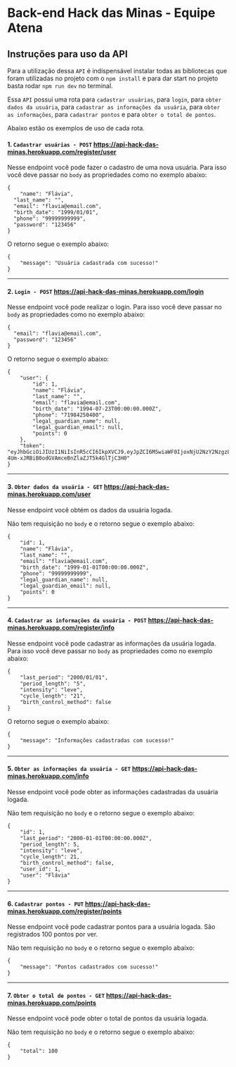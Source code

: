 # Back-end Hack das Minas - Equipe Atena

## Instruções para uso da API

Para a utilização dessa `API` é indispensável instalar todas as bibliotecas que foram utilizadas no projeto com o `npm install` e para dar start no projeto basta rodar `npm run dev` no terminal.

Essa `API` possui uma rota para `cadastrar usuárias`, para `login`, para `obter dados da usuária`, para `cadastrar as informações da usuária`, para `obter as informações`, para `cadastrar pontos` e para `obter o total de pontos`.

Abaixo estão os exemplos de uso de cada rota.



#### 1. `Cadastrar usuárias - POST` https://api-hack-das-minas.herokuapp.com/register/user

Nesse endpoint você pode fazer o cadastro de uma nova usuária. Para isso você deve passar no `body` as propriedades como no exemplo abaixo:

```json=
{
	"name": "Flávia",
  "last_name": "",
  "email": "flavia@email.com",
  "birth_date": "1999/01/01",
  "phone": "99999999999",
  "password": "123456"
}
```

O retorno segue o exemplo abaixo:

```json=
{
	"message": "Usuária cadastrada com sucesso!"
}
```

---

#### 2. `Login - POST` https://api-hack-das-minas.herokuapp.com/login

Nesse endpoint você pode realizar o login. Para isso você deve passar no `body` as propriedades como no exemplo abaixo:

```json=
{
  "email": "flavia@email.com",
  "password": "123456"
}
```

O retorno segue o exemplo abaixo:

```json=
{
	"user": {
		"id": 1,
		"name": "Flávia",
		"last_name": "",
		"email": "flavia@email.com",
		"birth_date": "1994-07-23T00:00:00.000Z",
		"phone": "71984250400",
		"legal_guardian_name": null,
		"legal_guardian_email": null,
		"points": 0
	},
	"token": "eyJhbGciOiJIUzI1NiIsInR5cCI6IkpXVCJ9.eyJpZCI6MSwiaWF0IjoxNjU2NzY2NzgzLCJleHAiOjE2NTY4MDI3ODN9.F_eo-4Um-xJRBiB0odGVAmceBnZlaZJT5k4GlTjC3H0"
}
```

---

#### 3. `Obter dados da usuária - GET` https://api-hack-das-minas.herokuapp.com/user

Nesse endpoint você obtém os dados da usuária logada.

Não tem requisição no `body` e o retorno segue o exemplo abaixo:

```json=
{
	"id": 1,
	"name": "Flávia",
	"last_name": "",
	"email": "flavia@email.com",
	"birth_date": "1999-01-01T00:00:00.000Z",
	"phone": "99999999999",
	"legal_guardian_name": null,
	"legal_guardian_email": null,
	"points": 0
}
```

---

#### 4. `Cadastrar as informações da usuária - POST` https://api-hack-das-minas.herokuapp.com/register/info

Nesse endpoint você pode cadastrar as informações da usuária logada. Para isso você deve passar no `body` as propriedades como no exemplo abaixo:

```json=
{
	"last_period": "2000/01/01",
	"period_length": "5",
	"intensity": "leve",
	"cycle_length": "21",
	"birth_control_method": false
}
```

O retorno segue o exemplo abaixo:

```json=
{
	"message": "Informações cadastradas com sucesso!"
}
```

---

#### 5. `Obter as informações da usuária - GET` https://api-hack-das-minas.herokuapp.com/info

Nesse endpoint você pode obter as informações cadastradas da usuária logada.

Não tem requisição no `body` e o retorno segue o exemplo abaixo:

```json=
{
	"id": 1,
	"last_period": "2000-01-01T00:00:00.000Z",
	"period_length": 5,
	"intensity": "leve",
	"cycle_length": 21,
	"birth_control_method": false,
	"user_id": 1,
	"user": "Flávia"
}
```

---

#### 6. `Cadastrar pontos - PUT` https://api-hack-das-minas.herokuapp.com/register/points

Nesse endpoint você pode cadastrar pontos para a usuária logada. São registrados 100 pontos por ver.

Não tem requisição no `body` e o retorno segue o exemplo abaixo:

```json=
{
	"message": "Pontos cadastrados com sucesso!"
}
```

---

#### 7. `Obter o total de pontos - GET` https://api-hack-das-minas.herokuapp.com/points

Nesse endpoint você pode obter o total de pontos da usuária logada.

Não tem requisição no `body` e o retorno segue o exemplo abaixo:

```json=
{
	"total": 100
}
```
